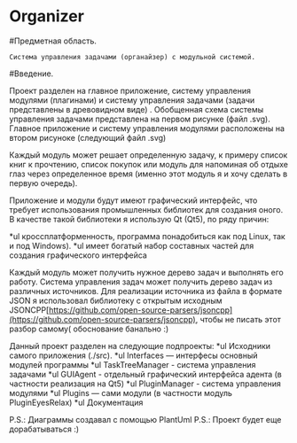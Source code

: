 # Organizer
#Предметная область.

	Система управления задачами (органайзер) с модульной системой.

#Введение.

Проект разделен на главное приложение, систему  управления модулями (плагинами) и систему управления задачами (задачи представлены в древовидном виде) . Обобщенная схема системы управления задачами представлена на первом рисунке (файл .svg). 
Главное приложение и систему  управления модулями расположены на втором рисуноке (следующий файл .svg) 

Каждый модуль может решает определенную задачу, к примеру список книг к прочтению, список покупок или модуль для напоминая об отдыхе глаз через определенное время (именно этот модуль я и хочу сделать в первую очередь).

Приложение и модули будут имеют графический интерфейс, что требует использования промышленных библиотек для создания оного. В качестве такой библиотеки я использую Qt (Qt5), по ряду причин:

*ul кроссплатформенность, программа понадобиться как под Linux, так и под Windows). 
*ul имеет богатый набор составных частей для создания графического интерфейса

Каждый модуль может получить нужное дерево задач и выполнять его работу. Система управления задач может получить дерево задач из различных источников. Для реализации источника из файла в формате JSON я использовал библиотеку с открытым исходным JSONCPP[https://github.com/open-source-parsers/jsoncpp](https://github.com/open-source-parsers/jsoncpp), чтобы не писать этот разбор самому( обоснование банально :)

Данный проект разделен на следующие подпроекты:
*ul Исходники самого приложения (./src).
*ul Interfaces — интерфесы основный модулей программы
*ul TaskTreeManager -  система управления задачами
*ul GUIAgent -  отдельный графический интерфейса адента (в частности реализация на Qt5)
*ul PluginManager -  система управления модулями
*ul Plugins — сами модули (в частности модуль PluginEyesRelax)
*ul Документация 


P.S.: Диаграммы создавал с помощью PlantUml
P.S.: Проект будет еще дорабатываться :)

